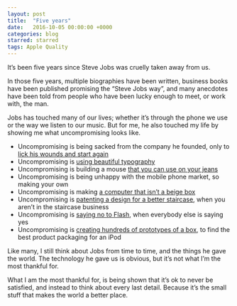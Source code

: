 ```yaml
---
layout: post
title:  "Five years"
date:   2016-10-05 00:00:00 +0000
categories: blog
starred: starred
tags: Apple Quality
---
```


It’s been five years since Steve Jobs was cruelly taken away from us.

In those five years, multiple biographies have been written, business books have been published promising the “Steve Jobs way”, and many anecdotes have been told from people who have been lucky enough to meet, or work with, the man.

Jobs has touched many of our lives; whether it’s through the phone we use or the way we listen to our music. But for me, he also touched my life by showing me what uncompromising looks like.

* Uncompromising is being sacked from the company he founded, only to [lick his wounds and start again](https://en.wikipedia.org/wiki/NeXT)
* Uncompromising is [using beautiful typography](http://blog.extensis.com/apple/steve-jobs-typography.php)
* Uncompromising is building a mouse [that you can use on your jeans](https://books.google.co.uk/books?id=C4cvbIbustkC&lpg=PA93&ots=aKUQDXuE62&dq=steve%20jobs%20mouse%20jeans&pg=PA93#v=onepage&q&f=false)
* Uncompromising is being unhappy with the mobile phone market, so making your own
* Uncompromising is making [a computer that isn’t a beige box](http://www.huffingtonpost.com/2015/02/16/steve-jobs-imac-no-interest-to-apple_n_6692530.html)
* Uncompromising is [patenting a design for a better staircase](http://www.google.co.uk/patents/USD478999), when you aren’t in the staircase business
* Uncompromising is [saying no to Flash](http://www.apple.com/hotnews/thoughts-on-flash/), when everybody else is saying yes
* Uncompromising is [creating hundreds of prototypes of a box](http://www.networkworld.com/article/2221536/data-center/inside-apple-s-secret-packaging-room.html), to find the best product packaging for an iPod

Like many, I still think about Jobs from time to time, and the things he gave the world. The technology he gave us is obvious, but it’s not what I’m the most thankful for.

What I am the most thankful for, is being shown that it’s ok to never be satisfied, and instead to think about every last detail. Because it’s the small stuff that makes the world a better place.
